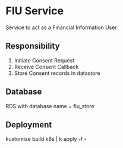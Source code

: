 # FIU Service

Service to act as a Financial Information User


## Responsibility

1. Initiate Consent Request
2. Receive Consent Callback
3. Store Consent records in datastore


## Database 

RDS with database name = fiu_store


## Deployment

kustomize build k8s | k apply -f -
